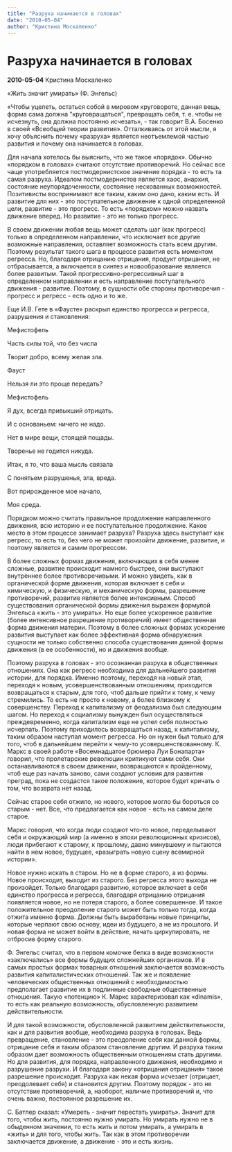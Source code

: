 ```yaml
---
title: "Разруха начинается в головах"
date: "2010-05-04"
author: "Кристина Москаленко"
---
```


# Разруха начинается в головах

**2010-05-04** Кристина Москаленко

«Жить значит умирать» (Ф. Энгельс)

«Чтобы уцелеть, остаться собой в мировом круговороте, данная вещь, форма сама должна "круговращаться", превращать себя, т. е. чтобы не исчезнуть, она должна постоянно исчезать», - так говорит В.А. Босенко в своей «Всеобщей теории развития». Отталкиваясь от этой мысли, я хочу объяснить почему «разруха» является неотъемлемой частью развития и почему она начинается в головах.

Для начала хотелось бы выяснить, что же такое «порядок». Обычно «порядком в головах» считают отсутствие противоречий. Но сейчас все чаще употребляется постмодернистское значение порядка - то есть та самая разруха. Идеалом постмодернистов является хаос, анархия, состояние неупорядоченности, состояние нескованных возможностей. Позитивисты воспринимают все таким, каким оно дано, каким есть. И развитие для них - это поступательное движение к одной определенной цели, развитие - это прогресс. То есть «порядком» можно назвать движение вперед. Но развитие - это не только прогресс.

В своем движении любая вещь может сделать шаг (как прогресс) только в определенном направлении, что исключает все другие возможные направления, оставляет возможность стать всем другим. Поэтому результат такого шага в процессе развития есть моментом регресса. Но, благодаря отрицанию отрицания, продукт отрицания, не отбрасывается, а включается в синтез и новообразование является более развитым. Такой прогрессивно-регрессивный шаг в определенном направлении и есть направление поступательного движения - развитие. Поэтому, в сущности обе стороны противоречия - прогресс и регресс - есть одно и то же.

Еще И.В. Гете в «Фаусте» раскрыл единство прогресса и регресса, разрушения и становления:

Мефистофель



Часть силы той, что без числа

Творит добро, всему желая зла.

Фауст



Нельзя ли это проще передать?

Мефистофель



Я дух, всегда привыкший отрицать.

И с основаньем: ничего не надо.

Нет в мире вещи, стоящей пощады.

Творенье не годится никуда.

Итак, я то, что ваша мысль связала

С понятьем разрушенья, зла, вреда.

Вот прирожденное мое начало,

Моя среда.

Порядком можно считать правильное продолжение направленного движения, всю историю и ее поступательное продолжение. Какое место в этом процессе занимает разруха? Разруха здесь выступает как регресс, то есть то, без чего не может произойти движение, развитие, и поэтому является и самим прогрессом.

В более сложных формах движения, включающих в себя менее сложные, развитие происходит намного быстрее, они выступают внутреннее более противоречивыми. И можно увидеть, как в органической форме движения, которая включает в себя и химическую, и физическую, и механическую формы, разрешение противоречий, развитие является более интенсивным. Способ существования органической формы движения выражен формулой Энгельса «жить - это умирать». Но еще более ускоренное развитие (более интенсивное разрешение противоречий) имеет общественная форма движения материи. Поэтому в более сложных формах ускорение развития выступает как более эффективная форма обнаружения сущности не только собственно способа существования данной формы движения (в ее особенности), но и движения вообще.

Поэтому разруха в головах - это осознанная разруха в общественных отношениях. Она как регресс необходима для дальнейшего развития истории, для порядка. Именно поэтому, переходя на новый этап, переходя к новым, усовершенствованным отношениям, приходится возвращаться к старым, для того, чтоб дальше прийти к тому, к чему стремились. То есть не просто к новому, а более близкому к совершенству. Переход к капитализму от феодализма был следующим шагом. Но переход к социализму вынужден был осуществляться преждевременно, когда капитализм еще не успел себя полностью исчерпать. Поэтому приходилось возвращаться назад, к капитализму, таким образом наступал момент регресса. Но он нужен был только для того, чтоб в дальнейшем перейти к чему-то усовершенствованному. К. Маркс в своей работе «Восемнадцатое брюмера Луи Бонапарта» говорил, что пролетарские революции критикуют сами себя. Они останавливаются в своем движении, возвращаются к пройденному, чтоб еще раз начать заново, сами создают условия для развития преград, пока не создастся такое положение, которое будет кричать о том, что возврата нет назад.

Сейчас старое себя отжило, но нового, которое могло бы бороться со старым - нет. Все, что предлагается как новое - есть на самом деле старое.

Маркс говорил, что когда люди создают что-то новое, переделывают себя и окружающий мир (а именно в эпохи революционных кризисов), люди прибегают к старому, к прошлому, давно минувшему и пытаются найти в нем новое, будущее, «разыграть новую сцену всемирной истории».

Новое нужно искать в старом. Но не в форме старого, а из формы. Новое происходит, выходит из старого. Без регресса этого выхода не произойдет. Только благодаря развитию, которое включает в себя единство прогресса и регресса, благодаря отрицанию отрицания появляется новое, но не потеря старого, а более совершенное. И такое положительное преодоление старого может быть только тогда, когда отжита именно форма. Должны быть выработаны новые принципы, которые черпают свою основу, идеи из будущего, а не из прошлого. И новая форма не может войти в действие, начать циркулировать, не отбросив форму старого.

Ф. Энгельс считал, что в первом комочке белка в виде возможности «заключались» все формы будущих сложнейших организмов. И в самых простых формах товарных отношений заключается возможность развития капиталистических отношений. Так же и появление человеческих общественных отношений с необходимостью предполагает развитие их в подлинные свободные общественные отношения. Такую «потенцию» К. Маркс характеризовал как «dinamis», то есть как реальную возможность, обусловленную развитием действительности.

И для такой возможности, обусловленной развитием действительности, как и для развития вообще, необходима разруха в головах. Ведь превращение, становление - это преодоление себя как данной формы, отрицание себя и таким образом становление другим. И разруха таким образом дает возможность общественным отношениям стать другими. Но для развития, для порядка, направленного движения, необходимо и разрушение разрухи. И благодаря закону «отрицания отрицания» такое разрешение происходит. Разруха как некая форма исчезает (отрицает, преодолевает себя) и становится другим. Поэтому порядок - это не отсутствие противоречий, а, наоборот, наличие противоречий и, что очень важно, постоянное разрешение их.

С. Батлер сказал: «Умереть - значит перестать умирать». Значит для того, чтобы жить, постоянно нужно умирать. Но умирать нужно не в обыденном значении, то есть жить и потом умирать, а умирать в «жить» и для того, чтобы жить. Так как в этом противоречии заключается движение, а движение - это и есть жизнь.